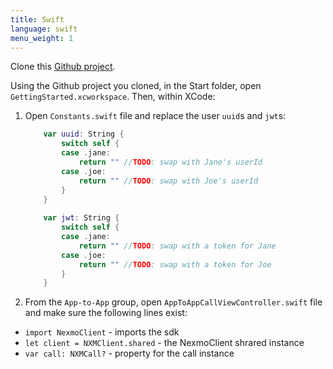 ```yaml
---
title: Swift
language: swift
menu_weight: 1
---
```


Clone this [Github project](https://github.com/Nexmo/ClientSDK-Get-Started-Voice-Swift).

Using the Github project you cloned, in the Start folder, open `GettingStarted.xcworkspace`. Then, within XCode:
    
1. Open `Constants.swift` file and replace the user `uuid`s and `jwt`s:

    ```swift
        var uuid: String {
            switch self {
            case .jane:
                return "" //TODO: swap with Jane's userId
            case .joe:
                return "" //TODO: swap with Joe's userId
            }
        }
        
        var jwt: String {
            switch self {
            case .jane:
                return "" //TODO: swap with a token for Jane
            case .joe:
                return "" //TODO: swap with a token for Joe
            }
        }
    ```

2. From the `App-to-App` group, open `AppToAppCallViewController.swift` file and make sure the following lines exist:

* `import NexmoClient` - imports the sdk
* `let client = NXMClient.shared` - the NexmoClient shrared instance
* `var call: NXMCall?` - property for the call instance
